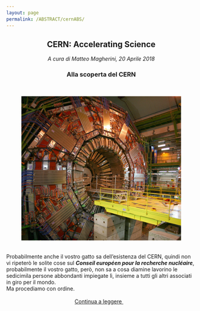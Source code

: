 ```yaml
---
layout: page
permalink: /ABSTRACT/cernABS/
---
```

<link rel="stylesheet" href="https://maxcdn.bootstrapcdn.com/font-awesome/4.7.0/css/font-awesome.min.css">
<center>
 <h2>CERN: Accelerating Science </h2>
<h7><em> A cura di Matteo Magherini, 20 Aprile 2018 </em></h7><br>
 <h3>Alla scoperta del CERN</h3>
 <br> </center>

 <figure>
<center>
    <img src="/cern/cms.jpg" alt="centered image" style="max-width:100%"
    height="auto" width="500" class="responsive" >
</center>
</figure>


<br>
Probabilmente anche il vostro gatto sa dell’esistenza del CERN, quindi non vi ripeterò le solite cose sul <b><em>Conseil européen pour la recherche nucléaire</em></b>, probabilmente il vostro gatto, però, non sa a cosa diamine lavorino le sedicimila persone abbondanti impiegate lì, insieme a tutti gli altri associati in giro per il mondo.<br>
Ma procediamo con ordine.<br><br>


<center>
<a href="/perugia/ArticoliHTML/cern/"> Continua a leggere </a> &nbsp; &nbsp;
</center>
